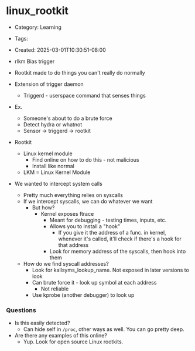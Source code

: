 linux_rootkit
=============
- Category: Learning
- Tags: 
- Created: 2025-03-01T10:30:51-08:00

- rlkm Bias trigger
- Rootkit made to do things you can't really do normally
- Extension of trigger daemon
	- Triggerd - userspace command that senses things
- Ex.
	- Someone's about to do a brute force
	- Detect hydra or whatnot
	- Sensor -> triggerd -> rootkit
- Rootkit
	- Linux kernel module
		- Find online on how to do this - not malicious
		- Install like normal
	- LKM = Linux Kernel Module
- We wanted to intercept system calls
	- Pretty much everything relies on syscalls
	- If we intercept syscalls, we can do whatever we want
		- But how?
			- Kernel exposes ftrace
				- Meant for debugging - testing times, inputs, etc.
				- Allows you to install a "hook"
					- If you give it the address of a func. in kernel, whenever it's called, it'll check if there's a hook for that address
				- Look for memory address of the syscalls, then hook into them
	- How do we find syscall addresses?
		- Look for kallsyms_lookup_name. Not exposed in later versions to look
		- Can brute force it - look up symbol at each address
			- Not reliable
		- Use kprobe (another debugger) to look up

### Questions

- Is this easily detected?
	- Can hide self in `/proc`, other ways as well. You can go pretty deep.
- Are there any examples of this online?
	- Yup. Look for open source Linux rootkits.
